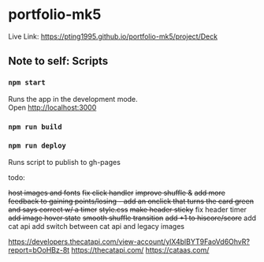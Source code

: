 # portfolio-mk5

Live Link: https://pting1995.github.io/portfolio-mk5/project/Deck

## Note to self: Scripts

### `npm start`

Runs the app in the development mode.\
Open [http://localhost:3000](http://localhost:3000)

### `npm run build`
### `npm run deploy`

Runs script to publish to gh-pages

todo: 

~~host images and fonts~~
~~fix click handler~~
~~improve shuffle &~~
~~add more feedback to gaining points/losing - add an onclick that turns the card green and says correct w/ a timer~~
~~style.css~~
~~make header sticky~~
fix header timer
~~add image hover state~~
~~smooth shuffle transition~~
~~add +1 to hiscore/score~~
add cat api
add switch between cat api and legacy images

https://developers.thecatapi.com/view-account/ylX4blBYT9FaoVd6OhvR?report=bOoHBz-8t
https://thecatapi.com/
https://cataas.com/